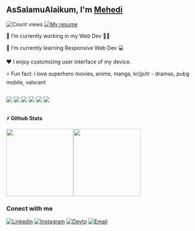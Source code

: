 ## AsSalamuAlaikum, I'm <a href="https://github.com/devbytemehedi">Mehedi</a>

![Count views](https://komarev.com/ghpvc/?username=devbytemehedi&color=1a71ff)
[![My resume](https://img.shields.io/badge/-Resume-1a71ff)](https://resume.io/r/wIZvxMmqH)

🔭  I’m currently working in my Web Dev 👨‍💻

🌱  I’m currently learning Responsive Web Dev 💻

 ♥️ I enjoy customizing user interface of my device.

⚡ Fun fact: i love superhero movies, anime, manga, kr/jp/tr - dramas, pubg mobile, valorant

##

<div>
  <img src="https://icongr.am/devicon/html5-original.svg?size=35&color=currentColor">
  <img src="https://icongr.am/devicon/css3-original.svg?size=35&color=currentColor">
  <img src="https://icongr.am/devicon/javascript-original.svg?size=35&color=currentColor"> 
  <img src="https://icongr.am/devicon/linux-original.svg?size=35&color=currentColor">
  <img src="https://icongr.am/devicon/git-original.svg?size=35&color=currentColor">
  <img src="https://icongr.am/devicon/github-original.svg?size=35&color=currentColor">
</div>

##

**⚡ Github Stats**

<img height="180em" src="https://github-readme-stats.vercel.app/api/top-langs/?username=devbytemehedi&&layout=compact&&hide_border=true&theme=github_dark&cache_seconds=1000&custom_title=Languages" /><img height="180em" src="https://github-readme-stats.vercel.app/api?username=devbytemehedi&&layout=compact&&hide_border=true&theme=github_dark&show_icons=true&count_private=true&include_all_commits=true&custom_title=Stats"/>


### Conect with me 

[![Linkedin](https://img.shields.io/badge/LinkedIn-0077B5?style=for-the-badge&logo=linkedin&logoColor=white)](https://linkedin.com/in/devbytemehedi)
[![Instagram](https://img.shields.io/badge/Instagram-E4405F?style=for-the-badge&logo=instagram&logoColor=white)](https://instagram.com/iamrealmehedi)
[![Devto](https://img.shields.io/badge/dev.to-0A0A0A?style=for-the-badge&logo=dev.to&logoColor=white)](https://dev.to/devbytemehedi)
[![Email](https://img.shields.io/badge/Gmail-D14836?style=for-the-badge&logo=gmail&logoColor=white)](mailto:devbytemehedi@gmail.com)
